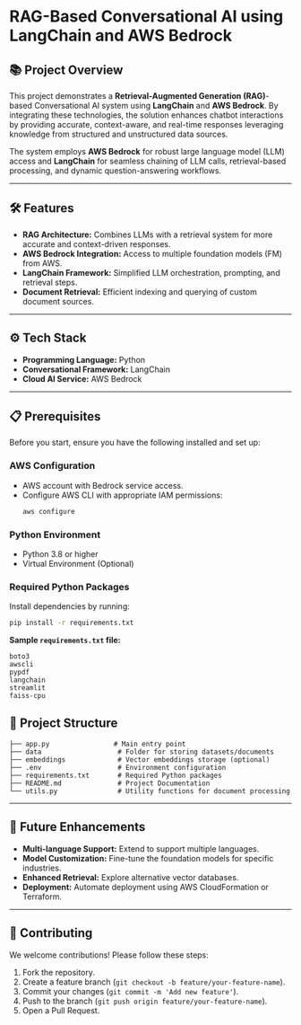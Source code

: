 # RAG-Based Conversational AI using LangChain and AWS Bedrock

## 📚 Project Overview
This project demonstrates a **Retrieval-Augmented Generation (RAG)**-based Conversational AI system using **LangChain** and **AWS Bedrock**. By integrating these technologies, the solution enhances chatbot interactions by providing accurate, context-aware, and real-time responses leveraging knowledge from structured and unstructured data sources.

The system employs **AWS Bedrock** for robust large language model (LLM) access and **LangChain** for seamless chaining of LLM calls, retrieval-based processing, and dynamic question-answering workflows.

---

## 🛠️ Features
- **RAG Architecture:** Combines LLMs with a retrieval system for more accurate and context-driven responses.
- **AWS Bedrock Integration:** Access to multiple foundation models (FM) from AWS.
- **LangChain Framework:** Simplified LLM orchestration, prompting, and retrieval steps.
- **Document Retrieval:** Efficient indexing and querying of custom document sources.
---

## ⚙️ Tech Stack
- **Programming Language:** Python
- **Conversational Framework:** LangChain
- **Cloud AI Service:** AWS Bedrock
- ---

## 📋 Prerequisites
Before you start, ensure you have the following installed and set up:

### AWS Configuration
- AWS account with Bedrock service access.
- Configure AWS CLI with appropriate IAM permissions:
  ```bash
  aws configure
  ```

### Python Environment
- Python 3.8 or higher
- Virtual Environment (Optional)

### Required Python Packages
Install dependencies by running:
```bash
pip install -r requirements.txt
```
**Sample `requirements.txt` file:**
```plaintext
boto3
awscli
pypdf
langchain
streamlit
faiss-cpu
```


## 🧩 Project Structure
```
├── app.py                # Main entry point
├── data                   # Folder for storing datasets/documents
├── embeddings             # Vector embeddings storage (optional)
├── .env                   # Environment configuration
├── requirements.txt       # Required Python packages
├── README.md              # Project Documentation
└── utils.py               # Utility functions for document processing
```

---

## 🎯 Future Enhancements
- **Multi-language Support:** Extend to support multiple languages.
- **Model Customization:** Fine-tune the foundation models for specific industries.
- **Enhanced Retrieval:** Explore alternative vector databases.
- **Deployment:** Automate deployment using AWS CloudFormation or Terraform.

---

## 🤝 Contributing
We welcome contributions! Please follow these steps:
1. Fork the repository.
2. Create a feature branch (`git checkout -b feature/your-feature-name`).
3. Commit your changes (`git commit -m 'Add new feature'`).
4. Push to the branch (`git push origin feature/your-feature-name`).
5. Open a Pull Request.
